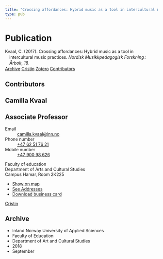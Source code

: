 ```yaml
---
title: "Crossing affordances: Hybrid music as a tool in intercultural music practices"
type: pub
---
```

<h1>Publication</h1>
<article id="csl-bib-container-IK99T5U5" class="csl-bib-container">
  <div class="csl-bib-body" style="line-height: 1.35; padding-left: 1em; text-indent:-1em;">
  <div class="csl-entry">Kvaal, C. (2017). Crossing affordances: Hybrid music as a tool in intercultural music practices. <i>Nordisk Musikkpedagogisk Forskning&#x202F;: &#xC5;rbok</i>, <i>18</i>.</div>
</div>
  <div class="csl-bib-buttons">
    <a href="#taxonomy-article-IK99T5U5" class="csl-bib-button">Archive</a>
    <a href="https://app.cristin.no/results/show.jsf?id=1613929" alt="Cristin URL" class="csl-bib-button">Cristin</a>
    <a href="http://zotero.org/groups/5022929/items/IK99T5U5" alt="Zotero URL" class="csl-bib-button">Zotero</a>
    <a href="#contributors-article-IK99T5U5" class="csl-bib-button">Contributors</a>
  </div>
  <div id="csl-bib-meta-container-IK99T5U5"></div>
</article>
<div id="csl-bib-meta-IK99T5U5" class="csl-bib-meta">
  <article id="contributors-article-IK99T5U5" class="contributors-article">
    <h1>Contributors</h1>
    <div class="personas">
<div class="vrtx-hinn-person-card">
<div class="photo">
<i class="lar la-user-circle missing-person"></i>
</div>
<div class="info">
<hgroup><h1>Camilla Kvaal</h1>
<h2>Associate Professor</h2>
</hgroup><dl>
<dt>Email</dt>
<dd>
<a href="mailto:camilla.kvaal@inn.no">camilla.kvaal@inn.no</a>
</dd>
<dt>Phone number</dt>
<dd><a href="tel:+4762517621">
+47 62 51 76 21
</a></dd>
<dt>Mobile number</dt>
<dd><a href="tel:+4790098626">
+47 900 98 626
</a></dd>
</dl>
<p>
Faculty of education<br>
Department of Arts and Cultural Studies<br>
Campus Hamar,
Room 2K225
</p>
<ul class="vrtx-hinn-links">
<li><a href="https://www.google.com/maps?q=60.79677,11.07479">Show on map</a></li>
<li><a href="https://www.inn.no/english/find-an-employee/camilla-kvaal.html#vrtx-hinn-addresses">See Addresses</a></li>
<li><a href="https://www.inn.no/english/find-an-employee/camilla-kvaal.html?vrtx=vcf">Download business card</a></li>
</ul>
</div>
</div>
<a href="https://app.cristin.no/persons/show.jsf?id=590199" alt="Cristin URL" class="personas-cristin">Cristin</a>
</div>
  </article>
  <article id="taxonomy-article-IK99T5U5" class="taxonomy-article">
    <h1>Archive</h1>
    <ul>
      <li>Inland Norway University of Applied Sciences</li>
      <li>Faculty of Education</li>
      <li>Department of Art and Cultural Studies</li>
      <li>2018</li>
      <li>September</li>
    </ul>
  </article>
</div>
